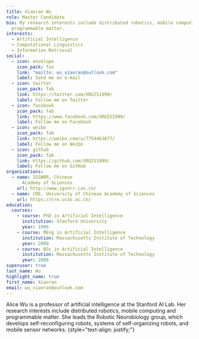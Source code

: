 ```yaml
---
title: Xiaoran Wu
role: Master Candidate
bio: My research interests include distributed robotics, mobile computing and
  programmable matter.
interests:
  - Artificial Intelligence
  - Computational Linguistics
  - Information Retrieval
social:
  - icon: envelope
    icon_pack: fas
    link: "mailto: wu_xiaoran@outlook.com"
    label: Send me an e-mail
  - icon: twitter
    icon_pack: fab
    link: https://twitter.com/XRGIS1999/
    label: Follow me on Twitter
  - icon: facebook
    icon_pack: fab
    link: https://www.facebook.com/XRGIS1999/
    label: Follow me on Facebook
  - icon: weibo
    icon_pack: fab
    link: https://weibo.com/u/7754463677/
    label: Follow me on Weibo
  - icon: github
    icon_pack: fab
    link: https://github.com/XRGIS1999/
    label: Follow me on GitHub
organizations:
  - name: IGSNRR, Chinese
      Academy of Sciences
    url: http://www.igsnrr.cas.cn/
  - name: CRE, University of Chinese Academy of Sciences
    url: https://cre.ucas.ac.cn/
education:
  courses:
    - course: PhD in Artificial Intelligence
      institution: Stanford University
      year: 1996
    - course: MEng in Artificial Intelligence
      institution: Massachusetts Institute of Technology
      year: 2009
    - course: BSc in Artificial Intelligence
      institution: Massachusetts Institute of Technology
      year: 2008
superuser: true
last_name: Wu
highlight_name: true
first_name: Xiaoran
email: wu_xiaoran@outlook.com
---
```


Alice Wu is a professor of artificial intelligence at the Stanford AI Lab. Her research interests include distributed robotics, mobile computing and programmable matter. She leads the Robotic Neurobiology group, which develops self-reconfiguring robots, systems of self-organizing robots, and mobile sensor networks.
{style="text-align: justify;"}
